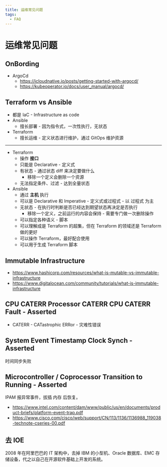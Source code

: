 ```yaml
---
title: 运维常见问题
tags:
  - FAQ
---
```


# 运维常见问题

## OnBording

- ArgoCd
  - https://icloudnative.io/posts/getting-started-with-argocd/
  - https://kubeoperator.io/docs/user_manual/argocd/

## Terraform vs Ansible

- 都是 IaC - Infrastructure as code
- Ansible
  - 擅长部署 - 因为指令式，一次性执行，无状态
- Terraform
  - 擅长运维 - 定义状态进行维护，通过 GitOps 维护资源

---

- Terraform
  - 操作 **接口**
  - 只能是 Declarative - 定义式
  - 有状态 - 通过状态 diff 来决定要做什么
    - 移除一个定义会删除一个资源
  - 无法指定条件、过滤 - 达到全量状态
- Ansible
  - 通过 **主机** 执行
  - 可以是 Declarative 和 Imperative - 定义式或过程式 - 以 过程式 为主
  - 无状态 - 在执行时判断是否已经达到期望状态再决定是否执行
    - 移除一个定义，之前运行的内容会保持 - 需要专门做一次删除操作
  - 可以指定各种语义 - 脚本
  - 可以理解成是 Terraform 的超集，但在 Terraform 的领域还是 Terraform 做的更好
  - 可以操作 Terraform，最好配合使用
  - 可以用于生成 Terraform 脚本

## Immutable Infrastructure

- https://www.hashicorp.com/resources/what-is-mutable-vs-immutable-infrastructure
- https://www.digitalocean.com/community/tutorials/what-is-immutable-infrastructure

## CPU CATERR Processor CATERR CPU CATERR Fault - Asserted

- CATERR - CATastrophic ERRor - 灾难性错误

## System Event Timestamp Clock Synch - Asserted

时间同步失败

## Microcontroller / Coprocessor Transition to Running - Asserted

IPAM 报异常事件，拔插 内存 后恢复。

- https://www.intel.com/content/dam/www/public/us/en/documents/product-briefs/platform-event-trap.pdf
- https://www.cisco.com/cisco/web/support/CN/113/1136/1136988_119038-technote-cseries-00.pdf

## 去 IOE

2008 年在阿里巴巴的 IT 架构中，去掉 IBM 的小型机、Oracle 数据库、EMC 存储设备，代之以自己在开源软件基础上开发的系统。
